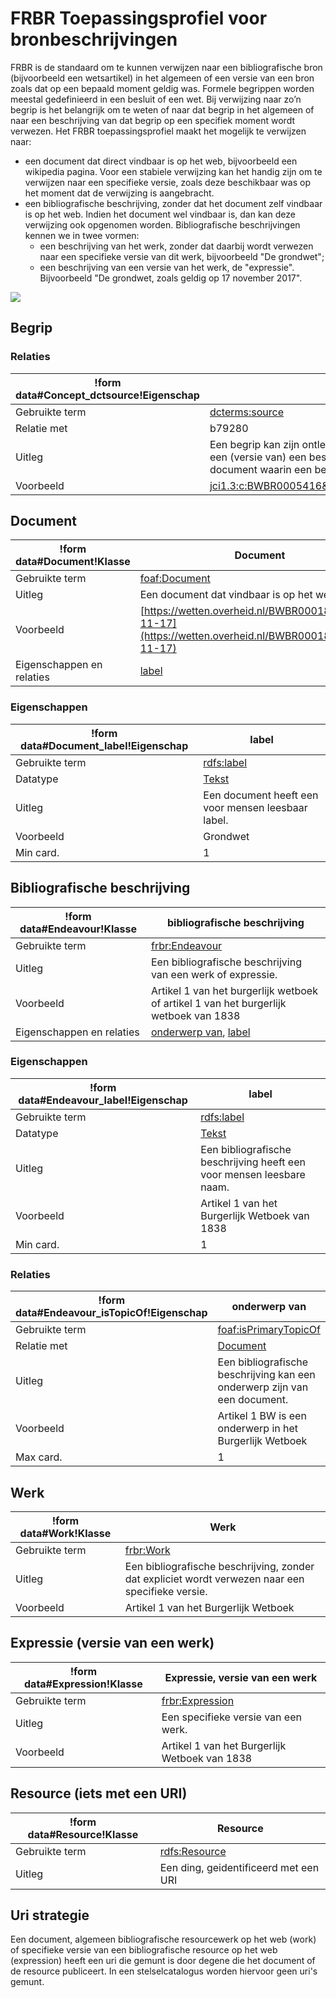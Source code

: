 # FRBR Toepassingsprofiel voor bronbeschrijvingen


FRBR is de standaard om te kunnen verwijzen naar een bibliografische bron (bijvoorbeeld een wetsartikel) in het algemeen of een versie van een bron zoals dat op een bepaald moment geldig was. Formele begrippen worden meestal gedefinieerd in een besluit of een wet. Bij verwijzing naar zo’n begrip is het belangrijk om te weten of naar dat begrip in het algemeen of naar een beschrijving van dat begrip op een specifiek moment wordt verwezen.
Het FRBR toepassingsprofiel maakt het mogelijk te verwijzen naar:
* een document dat direct vindbaar is op het web, bijvoorbeeld een wikipedia pagina. Voor een stabiele verwijzing kan het handig zijn om te verwijzen naar een specifieke versie, zoals deze beschikbaar was op het moment dat de verwijzing is aangebracht.
* een bibliografische beschrijving, zonder dat het document zelf vindbaar is op het web. Indien het document wel vindbaar is, dan kan deze verwijzing ook opgenomen worden. Bibliografische beschrijvingen kennen we in twee vormen:
  * een beschrijving van het werk, zonder dat daarbij wordt verwezen naar een specifieke versie van dit werk, bijvoorbeeld "De grondwet";
  * een beschrijving van een versie van het werk, de "expressie". Bijvoorbeeld "De grondwet, zoals geldig op 17 november 2017".


![](frbr-ap-sc.png)

## Begrip

### Relaties

|!form data#Concept_dctsource!Eigenschap|bron op het web
|----------|------
|Gebruikte term|[dcterms:source](http://purl.org/dc/terms/source)
|Relatie met|b79280
|Uitleg|Een begrip kan zijn ontleend aan een op het web vindbare bron. Dit kan een (versie van) een beschrijving van een specifiek begrip of een document waarin een beschrijving van het begrip is te vinden.
|Voorbeeld|<jci1.3:c:BWBR0005416&titel=IV&hoofdstuk=XV&paragraaf=3&artikel=222>


## Document

|!form data#Document!Klasse|Document
|----------|------
|Gebruikte term|[foaf:Document](http://xmlns.com/foaf/0.1/Document)
|Uitleg|Een document dat vindbaar is op het web.
|Voorbeeld|[https://wetten.overheid.nl/BWBR0001840/2017-11-17](https://wetten.overheid.nl/BWBR0001840/2017-11-17)
|Eigenschappen en relaties|[label](#Document_label)


### Eigenschappen

|!form data#Document_label!Eigenschap|label
|----------|------
|Gebruikte term|[rdfs:label](http://www.w3.org/2000/01/rdf-schema#label)
|Datatype|[Tekst](http://www.w3.org/2001/XMLSchema#string)
|Uitleg|Een document heeft een voor mensen leesbaar label.
|Voorbeeld|Grondwet
|Min card.|1


## Bibliografische beschrijving

|!form data#Endeavour!Klasse|bibliografische beschrijving
|----------|------
|Gebruikte term|[frbr:Endeavour](http://purl.org/vocab/frbr/core#Endeavour)
|Uitleg|Een bibliografische beschrijving van een werk of expressie.
|Voorbeeld|Artikel 1 van het burgerlijk wetboek of artikel 1 van het burgerlijk wetboek van 1838
|Eigenschappen en relaties|[onderwerp van](#Endeavour_isTopicOf), [label](#Endeavour_label)


### Eigenschappen

|!form data#Endeavour_label!Eigenschap|label
|----------|------
|Gebruikte term|[rdfs:label](http://www.w3.org/2000/01/rdf-schema#label)
|Datatype|[Tekst](http://www.w3.org/2001/XMLSchema#string)
|Uitleg|Een bibliografische beschrijving heeft een voor mensen leesbare naam.
|Voorbeeld|Artikel 1 van het Burgerlijk Wetboek van 1838
|Min card.|1


### Relaties

|!form data#Endeavour_isTopicOf!Eigenschap|onderwerp van
|----------|------
|Gebruikte term|[foaf:isPrimaryTopicOf](http://xmlns.com/foaf/0.1/isPrimaryTopicOf)
|Relatie met|[Document](#Document)
|Uitleg|Een bibliografische beschrijving kan een onderwerp zijn van een document.
|Voorbeeld|Artikel 1 BW is een onderwerp in het Burgerlijk Wetboek
|Max card.|1


## Werk

|!form data#Work!Klasse|Werk
|----------|------
|Gebruikte term|[frbr:Work](http://purl.org/vocab/frbr/core#Work)
|Uitleg|Een bibliografische beschrijving, zonder dat expliciet wordt verwezen naar een specifieke versie.
|Voorbeeld|Artikel 1 van het Burgerlijk Wetboek


## Expressie (versie van een werk)

|!form data#Expression!Klasse|Expressie, versie van een werk
|----------|------
|Gebruikte term|[frbr:Expression](http://purl.org/vocab/frbr/core#Expression)
|Uitleg|Een specifieke versie van een werk.
|Voorbeeld|Artikel 1 van het Burgerlijk Wetboek van 1838


## Resource (iets met een URI)

|!form data#Resource!Klasse|Resource
|----------|------
|Gebruikte term|[rdfs:Resource](http://www.w3.org/2000/01/rdf-schema#Resource)
|Uitleg|Een ding, geidentificeerd met een URI


## Uri strategie


Een document, algemeen bibliografische resourcewerk op het web (work) of specifieke versie van een bibliografische resource op het web (expression) heeft een uri die gemunt is door degene die het document of de resource publiceert. In een stelselcatalogus worden hiervoor geen uri's gemunt.

